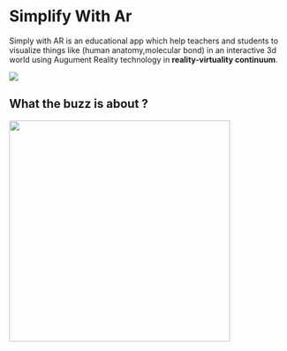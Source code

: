 # Simplify With Ar

Simply with AR is an educational app which help teachers and students to visualize things like (human anatomy,molecular bond) in an interactive 3d world using Augument Reality technology in __reality-virtuality continuum__.


<img src="https://upload.wikimedia.org/wikipedia/en/thumb/d/dc/Virtuality_Continuum_2.jpg/400px-Virtuality_Continuum_2.jpg">

## What the buzz is about ?

<img src="https://firebasestorage.googleapis.com/v0/b/ultrahacka7a.appspot.com/o/Screenshot_20190327-181314.png?alt=media&token=b0f232ba-3658-443e-b92b-8ad21bcb8672" height="400px">






